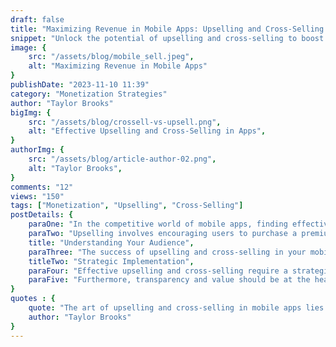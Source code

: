 ```yaml
---
draft: false
title: "Maximizing Revenue in Mobile Apps: Upselling and Cross-Selling Strategies"
snippet: "Unlock the potential of upselling and cross-selling to boost your mobile app's revenue. Learn the strategies that top developers use to increase sales without alienating users."
image: {
    src: "/assets/blog/mobile_sell.jpeg",
    alt: "Maximizing Revenue in Mobile Apps"
}
publishDate: "2023-11-10 11:39"
category: "Monetization Strategies"
author: "Taylor Brooks"
bigImg: {
    src: "/assets/blog/crossell-vs-upsell.png",
    alt: "Effective Upselling and Cross-Selling in Apps",
}
authorImg: {
    src: "/assets/blog/article-author-02.png",
    alt: "Taylor Brooks",
}
comments: "12"
views: "150"
tags: ["Monetization", "Upselling", "Cross-Selling"]
postDetails: {
    paraOne: "In the competitive world of mobile apps, finding effective ways to increase revenue without compromising the user experience is paramount. Upselling and cross-selling, when done correctly, can significantly enhance your app’s profitability. This guide outlines key strategies for implementing these techniques in a way that feels natural and adds value for your users.",
    paraTwo: "Upselling involves encouraging users to purchase a premium version of the app or additional features that enhance its functionality. Cross-selling, on the other hand, refers to suggesting complementary products or services that users might also find useful. Both strategies rely on understanding your users' needs and behavior patterns.",
    title: "Understanding Your Audience",
    paraThree: "The success of upselling and cross-selling in your mobile app hinges on deep user engagement analysis. By leveraging data analytics, you can identify the right moment and the right offer for each user segment, thereby increasing the likelihood of conversion without disrupting the user experience.",
    titleTwo: "Strategic Implementation",
    paraFour: "Effective upselling and cross-selling require a strategic approach. Timing is everything—introduce these offers when users are most engaged or have just achieved a milestone within the app. Personalization is also key; tailor your offers to match the user’s interaction history and preferences.",
    paraFive: "Furthermore, transparency and value should be at the heart of your upselling and cross-selling efforts. Users are more likely to respond positively when they understand the benefits of the premium offering and how it surpasses the free version. Clear communication and demonstrating value are crucial."
}
quotes : {
    quote: "The art of upselling and cross-selling in mobile apps lies in enhancing the user journey, not interrupting it. By providing timely, relevant offers, you can unlock new revenue streams while enriching the user experience.",
    author: "Taylor Brooks"
}
---
```

